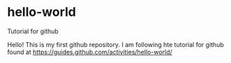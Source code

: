 # hello-world
Tutorial for github

Hello!
This is my first github repository. I am following hte tutorial for github found at
https://guides.github.com/activities/hello-world/ 
